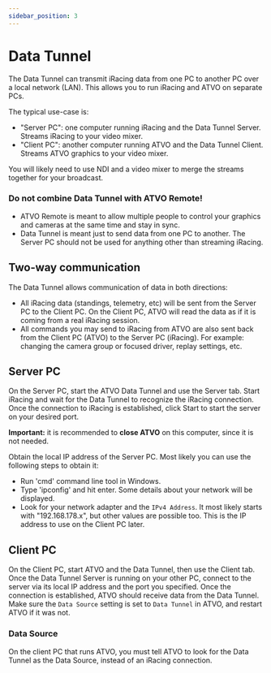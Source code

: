 ```yaml
---
sidebar_position: 3
---
```


# Data Tunnel

The Data Tunnel can transmit iRacing data from one PC to another PC over a local network (LAN). This allows you to run iRacing and ATVO on separate PCs. 

The typical use-case is:
* "Server PC": one computer running iRacing and the Data Tunnel Server. Streams iRacing to your video mixer.
* "Client PC": another computer running ATVO and the Data Tunnel Client. Streams ATVO graphics to your video mixer.

You will likely need to use NDI and a video mixer to merge the streams together for your broadcast.

### Do not combine Data Tunnel with ATVO Remote!
* ATVO Remote is meant to allow multiple people to control your graphics and cameras at the same time and stay in sync.
* Data Tunnel is meant just to send data from one PC to another. The Server PC should not be used for anything other than streaming iRacing.

## Two-way communication
The Data Tunnel allows communication of data in both directions:
* All iRacing data (standings, telemetry, etc) will be sent from the Server PC to the Client PC. On the Client PC, ATVO will read the data as if it is coming from a real iRacing session.
* All commands you may send to iRacing from ATVO are also sent back from the Client PC (ATVO) to the Server PC (iRacing). For example: changing the camera group or focused driver, replay settings, etc. 


## Server PC
On the Server PC, start the ATVO Data Tunnel and use the Server tab. Start iRacing and wait for the Data Tunnel to recognize the iRacing connection. Once the connection to iRacing is established, click Start to start the server on your desired port.

**Important:** it is recommended to **close ATVO** on this computer, since it is not needed.

Obtain the local IP address of the Server PC. Most likely you can use the following steps to obtain it:
* Run 'cmd' command line tool in Windows.
* Type 'ipconfig' and hit enter. Some details about your network will be displayed.
* Look for your network adapter and the `IPv4 Address`. It most likely starts with "192.168.178.x", but other values are possible too. This is the IP address to use on the Client PC later.

## Client PC
On the Client PC, start ATVO and the Data Tunnel, then use the Client tab. 
Once the Data Tunnel Server is running on your other PC, connect to the server via its local IP address and the port you specified. Once the connection is established, ATVO should receive data from the Data Tunnel. Make sure the `Data Source` setting is set to `Data Tunnel` in ATVO, and restart ATVO if it was not.

### Data Source
On the client PC that runs ATVO, you must tell ATVO to look for the Data Tunnel as the Data Source, instead of an iRacing connection.